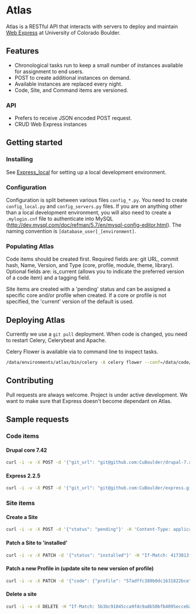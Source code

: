 # Atlas

Atlas is a RESTful API that interacts with servers to deploy and maintain [Web Express](https://github.com/CuBoulder/express) at University of Colorado Boulder.

## Features
* Chronological tasks run to keep a small number of instances available for assignment to end users.
* POST to create additional instances on demand.
* Available instances are replaced every night.
* Code, Site, and Command items are versioned.

### API
* Prefers to receive JSON encoded POST request.
* CRUD Web Express instances

## Getting started

### Installing

See [Express_local](https://github.com/CuBoulder/express_local) for setting up a local development environment.

### Configuration

Configuration is split between various files `config_*.py`. You need to create `config_local.py` and `config_servers.py` files.
If you are on anything other than a local development environment, you will also need to create a `.mylogin.cnf` file to authenticate into MySQL (http://dev.mysql.com/doc/refman/5.7/en/mysql-config-editor.html). The naming convention is `[database_user]_[environment]`.

### Populating Atlas

Code items should be created first. Required fields are: git URL, commit hash, Name, Version, and Type (core, profile, module, theme, library). Optional fields are: is_current (allows you to indicate the preferred version of a code item) and a tagging field.

Site items are created with a 'pending' status and can be assigned a specific core and/or profile when created. If a core or profile is not specified, the 'current' version of the default is used.

## Deploying Atlas

Currently we use a `git pull` deployment. When code is changed, you need to restart Celery, Celerybeat and Apache.

Celery Flower is available via to command line to inspect tasks.
```bash
/data/environments/atlas/bin/celery -A celery flower --conf=/data/code/atlas/config_flower.py
```

## Contributing

Pull requests are always welcome. Project is under active development. We want to make sure that Express doesn't become dependant on Atlas.

## Sample requests

### Code items

#### Drupal core 7.42
```bash
curl -i -v -X POST -d '{"git_url": "git@github.com:CuBoulder/drupal-7.x.git", "commit_hash": "9ee4a1a2fa3bedb3852d21f2198509c107c48890", "meta":{"version": "7.42", "code_type": "core", "name": "drupal", "is_current": true}}' -H 'Content-Type: application/json' -u 'USERNAME:PASSWORD' https://inventory.local/atlas/code
```

#### Express 2.2.5
```bash
curl -i -v -X POST -d '{"git_url": "git@github.com:CuBoulder/express.git", "commit_hash": "5f1fb979cacff22d6641da3c413696d02f9cc5f5", "meta":{"version": "2.2.5", "code_type": "profile", "name": "express", "is_current": true}}' -H 'Content-Type: application/json' -u 'USERNAME:PASSWORD' https://inventory.local/atlas/code
```

### Site items

#### Create a Site
```bash
curl -i -v -X POST -d '{"status": "pending"}' -H 'Content-Type: application/json' -u 'USERNAME:PASSWORD' https://inventory.local/atlas/sites
```

#### Patch a Site to 'installed'
```bash
curl -i -v -X PATCH -d '{"status": "installed"}' -H "If-Match: 4173813fc614292febc79241a8b677266cbed826" -H 'Content-Type: application/json' -u 'USERNAME:PASSWORD' https://inventory.local/atlas/sites/579b8f9a89b0dc0d7d7ce090
```

#### Patch a new Profile in (update site to new version of profile)
```bash
curl -i -v -X PATCH -d '{"code": {"profile": "57adffc389b0dc1631822bce"}}' -H "If-Match: b8c1942d0238559ca9c3333626777ec7ce97f955" -H 'Content-Type: application/json' -u 'USERNAME:PASSWORD' https://inventory.local/atlas/sites/57adff1389b0dc1613d0f948
```

#### Delete a site
```bash
curl -i -v -X DELETE -H "If-Match: 5b3bc91045cca9fdc9a8b50bfb4095ecceb2dcbe" -H 'Content-Type: application/json' -u 'USERNAME:PASSWORD' https://inventory.local/atlas/sites/57adfdb789b0dc1612c23a90
```
